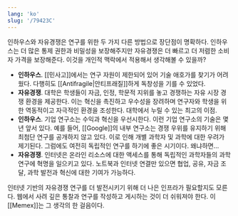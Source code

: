```yaml
---
lang: 'ko'
slug: '/79423C'
---
```


인하우스와 자유경쟁은 연구를 위한 두 가지 다른 방법으로 장단점이 명확하다.
인하우스는 더 많은 통제 권한과 비밀성을 보장해주지만
자유경쟁은 더 빠르고 더 저렴한 소비자 가격을 보장해준다.
이것을 개인적 맥락에서 적용해서 생각해볼 수 있을까?

- **인하우스**. [[민사고]]에서는 연구 자원이 제한되어 있어 기술 애호가를 찾기가 어려웠다. 다행히도 [[Antifragile|안티프래질]]하게 독창성을 기를 수 있었다.
- **자유경쟁**. 대학은 학생들이 자금, 인정, 학문적 지위를 놓고 경쟁하는 자유 시장 경쟁 환경을 제공한다. 이는 혁신을 촉진하고 우수성을 장려하며 연구자와 학생을 위한 역동적이고 자극적인 환경을 조성한다. 대학에서 누릴 수 있는 최고의 이점.
- **인하우스**. 기업 연구소는 수익과 혁신을 우선시한다. 이런 기업 연구소의 기술은 몇 년 앞서 있다. 예를 들어, [[Google]]의 내부 연구소는 경쟁 우위를 유지하기 위해 최첨단 연구를 공개하지 않고 있다. 이로 인해 개별 과학자 및 과학에 대한 우려가 제기된다. 그럼에도 여전히 독립적인 연구를 하기에 좋은 시기이다. 왜냐하면...
- **자유경쟁**. 인터넷은 온라인 리소스에 대한 액세스를 통해 독립적인 과학자들의 과학 연구에 혁명을 일으키고 있다. 노트북과 인터넷 연결만 있으면 협업, 공유, 자금 조달, 과학 발전과 혁신에 대한 기여가 가능하다.

인터넷 기반의 자유경쟁 연구를 더 발전시키기 위해 더 나은 인프라가 필요할지도 모른다. 웹에서 사려 깊은 통찰과 연구를 작성하고 게시하는 것이 더 쉬워져야 한다. 이 [[Memex]]는 그 생각의 한 걸음이다.
